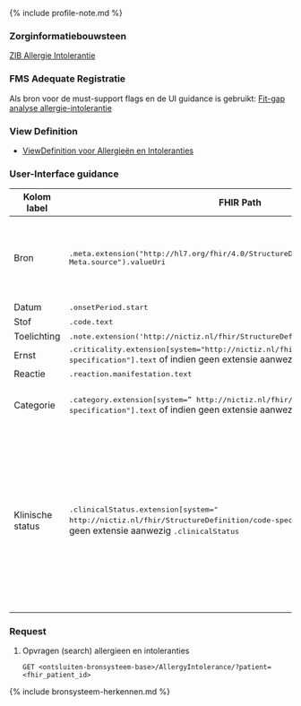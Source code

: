 {% include profile-note.md %}

### Zorginformatiebouwsteen

[ZIB Allergie Intolerantie](https://zibs.nl/wiki/AllergieIntolerantie-v3.2(2017NL))

### FMS Adequate Registratie

Als bron voor de must-support flags en de UI guidance is gebruikt: [Fit-gap analyse allergie-intolerantie](https://amigo.nictiz.nl/uploads/a158231f-a872-4828-b5c5-0a24e7b4e4bd/Fit_gap_analyse_Allergie-intolerantie.pdf)

### View Definition

* [ViewDefinition voor Allergieën en Intoleranties](ViewDefinition-AllergyIntolerance.json)

### User-Interface guidance

<table class="grid">
  <thead>
    <th>Kolom label</th>
    <th width="25%">FHIR Path</th>
    <th>FHIR Type</th>
    <th>Zib element</th>
    <th>Toelichting of regels</th>
  </thead>
  <tbody>
    <tr>
      <td>Bron</td>
      <td><samp>.meta.extension("http://hl7.org/fhir/4.0/StructureDefinition/extension-Meta.source").valueUri</samp></td>
      <td><code>string</code></td>
      <td><i>nvt</i></td>
      <td>Lookup adhv uri (AGB-Z of OID) <code>&lt;adressering-base&gt;/Organization?identifier=&lt;.meta.tag.code&gt;</code> en gebruik dan <code>Organization.name</code></td>
    </tr>
    <tr>
      <td>Datum</td>
      <td><samp>.onsetPeriod.start</samp></td>
      <td><code>dateTime</code></td>
      <td>BeginDatumTijd</td>
      <td></td>
    </tr>
    <tr>
      <td>Stof</td>
      <td><samp>.code.text</samp></td>
      <td><code>string</code></td>
      <td>VeroorzakendeStof</td>
      <td></td>
    </tr>
    <tr>
      <td>Toelichting</td>
      <td><samp>.note.extension('http://nictiz.nl/fhir/StructureDefinition/note')</samp></td>
      <td><code>string</code></td>
      <td>Toelichting</td>
      <td></td>
    </tr>
    <tr>
      <td>Ernst</td>
      <td><samp>.criticality.extension[system="http://nictiz.nl/fhir/StructureDefinition/code-specification"].text</samp> of indien geen extensie aanwezig <samp>.criticality</samp></td>
      <td><code>string,code</code></td>
      <td>MateVanKritiek</td>
      <td></td>
    </tr>
    <tr>
      <td>Reactie</td>
      <td><samp>.reaction.manifestation.text</samp></td>
      <td><code>string</code></td>
      <td>Reactie Symptoom</td>
      <td></td>
    </tr>
    <tr>
      <td>Categorie</td>
      <td><samp>.category.extension[system=” http://nictiz.nl/fhir/StructureDefinition/code-specification"].text</samp> of indien geen extensie aanwezig <samp>.category</samp></td>
      <td><code>string,code</code></td>
      <td>AllergieCategorie</td>
      <td>Hebt meerdere opties die tegelijk getoond kunnen worden</td>
    </tr>
    <tr>
      <td>Klinische status</td>
      <td><samp>.clinicalStatus.extension[system=" http://nictiz.nl/fhir/StructureDefinition/code-specification "].text</samp> of indien geen extensie aanwezig <samp>.clinicalStatus</samp></td>
      <td><code>string,code</code></td>
      <td>AllergieStatus</td>
      <td>‘Actief’, ‘Niet meer aanwezig’, ‘Achterhaald’. ‘Foutief’ status wordt niet getoond in de Zorgviewer (wordt uitgefilterd). Indien geen extensie aanwezig, dan worden de waarden als volgt gemapped: Active -> Actief; InActive -> Achterhaald; Resolved -> Niet meer aanwezig</td>
    </tr>
  </tbody>
</table>

### Request

1. Opvragen (search) allergieen en intoleranties

    `GET <ontsluiten-bronsysteem-base>/AllergyIntolerance/?patient=<fhir_patient_id>`

{% include bronsysteem-herkennen.md %}
